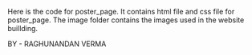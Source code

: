 Here is the code for poster_page.
It contains html file and css file for poster_page.
The image folder contains the images used in the website buillding.

BY - RAGHUNANDAN VERMA
